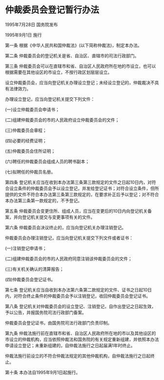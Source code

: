 # 仲裁委员会登记暂行办法

1995年7月28日 国务院发布　

1995年9月1日 施行

<!-- INFO END -->

第一条 根据《中华人民共和国仲裁法》(以下简称仲裁法)，制定本办法。

第二条 仲裁委员会的登记机关是省、自治区、直辖市的司法行政部门。

第三条 仲裁委员会可以在直辖市和省、自治区人民政府所在地的市设立，也可以根据需要在其他设区的市设立，不按行政区划层层设立。

设立仲裁委员会，应当向登记机关办理设立登记；未经设立登记的，仲裁裁决不具有法律效力。

办理设立登记，应当向登记机关提交下列文件：

(一)设立仲裁委员会申请书；

(二)组建仲裁委员会的市的人民政府设立仲裁委员会的文件；

(三)仲裁委员会章程；

(四)必要的经费证明；

(五)仲裁委员会住所证明；

(六)聘任的仲裁委员会组成人员的聘书副本；

(七)拟聘任的仲裁员名册。

第四条 登记机关应当在收到本办法第三条第三款规定的文件之日起10日内，对符合设立条件的仲裁委员会予以设立登记，并发给登记证书；对符合设立条件，但所提供的文件不符合本办法第三条第三款规定的，在要求补正后予以登记；对不符合本办法第三条第一款规定的，不予登记。

第五条 仲裁委员会变更住所、组成人员，应当在变更后的10日内向登记机关备案，并向登记机关提交与变更事项有关的文件。

第六条 仲裁委员会决议终止的，应当向登记机关办理注销登记。

仲裁委员会办理注销登记，应当向登记机关提交下列文件或者证书：

(一)注销登记申请书；

(二)组建仲裁委员会的市的人民政府同意注销该仲裁委员会的文件；

(三)有关机关确认的清算报告；

(四)仲裁委员会登记证书。

第七条 登记机关应当自收到本办法第六条第二款规定的文件、证书之日起10日内，对符合终止条件的仲裁委员会予以注销登记，收回仲裁委员会登记证书。

第八条 登记机关对仲裁委员会的设立登记、注销登记，自作出登记之日起生效，予以公告，并报国务院司法行政部门备案。

仲裁委员会登记证书，由国务院司法行政部门负责印制。

第九条 仲裁法施行前在直辖市和省、自治区人民政府所在地的市以及其他设区的市设立的仲裁机构，应当依照仲裁法和国务院的有关规定重新组建，并依照本办法申请设立登记；未重新组建的，自仲裁法施行之日起届满1年时终止。

仲裁法施行前设立的不符合仲裁法规定的其他仲裁机构，自仲裁法施行之日起终止。

第十条 本办法自1995年9月1日起施行。